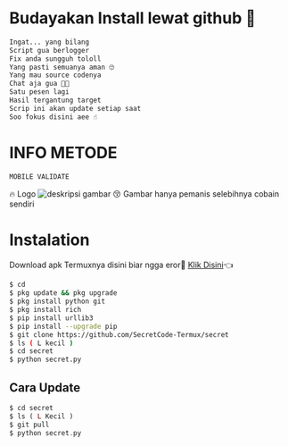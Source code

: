 # Budayakan Install lewat github 🖕
```php
Ingat... yang bilang
Script gua berlogger
Fix anda sungguh tololl
Yang pasti semuanya aman 🙄
Yang mau source codenya
Chat aja gua 🙇🙇
Satu pesen lagi
Hasil tergantung target
Scrip ini akan update setiap saat 
Soo fokus disini aee ☝️
```
# INFO METODE
```bash
MOBILE VALIDATE
```
🔥 Logo
![deskripsi gambar](https://i.ibb.co/BG4Vynm/IMG-20230205-093903.jpg)
😚 Gambar hanya pemanis selebihnya cobain sendiri
# Instalation
Download apk Termuxnya disini biar ngga eror🌟
[Klik Disini](https://f-droid.org/repo/com.termux_117.apk)👈
```bash
$ cd
$ pkg update && pkg upgrade
$ pkg install python git
$ pkg install rich
$ pip install urllib3
$ pip install --upgrade pip
$ git clone https://github.com/SecretCode-Termux/secret
$ ls ( L kecil )
$ cd secret
$ python secret.py
```
## Cara Update
```php
$ cd secret
$ ls ( L Kecil )
$ git pull
$ python secret.py
```
